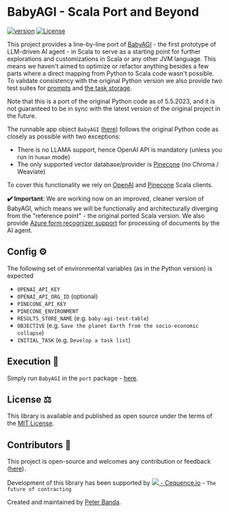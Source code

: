 # BabyAGI - Scala Port and Beyond
[![version](https://img.shields.io/badge/version-0.1.4-green.svg)](https://cequence.io) [![License](https://img.shields.io/badge/License-MIT-lightgrey.svg)](https://opensource.org/licenses/MIT)

This project provides a line-by-line port of [BabyAGI](https://github.com/yoheinakajima/babyagi) - the first prototype of LLM-driven AI agent - in Scala to serve as a starting point for further explorations and customizations in Scala or any other JVM language. This means we haven't aimed to optimize or refactor anything besides a few parts where a direct mapping from Python to Scala code wasn't possible. To validate consistency with the original Python version we also provide two test suites for [prompts](babyagi-s-port/src/test/scala/io/cequence/babyagis/port/BabyAGIPromptSpec.scala) and [the task storage](babyagi-s-port/src/test/scala/io/cequence/babyagis/port/BabyAGITaskStorageSpec.scala).

Note that this is a port of the original Python code as of 5.5.2023, and it is not guaranteed to be in sync with the latest version of the original project in the future.

The runnable app object `BabyAGI` ([here](./babyagi-s-port/src/main/scala/io/cequence/babyagis/port/BabyAGI.scala)) follows the original Python code as closely as possible with two exceptions:
- There is no LLAMA support, hence OpenAI API is mandatory (unless you run in `human` mode)
- The only supported vector database/provider is [Pinecone](https://www.pinecone.io/) (no Chroma / Weaviate)

To cover this functionality we rely on [OpenAI](https://github.com/cequence-io/openai-scala-client) and [Pinecone](https://github.com/cequence-io/pinecone-scala) Scala clients.

**✔️ Important**: We are working now on an improved, cleaner version of BabyAGI, which means we will be functionally and architecturally diverging from the "reference point" - the original ported Scala version. We also provide [Azure form recognizer support](https://learn.microsoft.com/en-us/azure/ai-services/document-intelligence) for processing of documents by the AI agent.

## Config ⚙️

The following set of environmental variables (as in the Python version) is expected

- `OPENAI_API_KEY`
- `OPENAI_API_ORG_ID` (optional)
- `PINECONE_API_KEY`
- `PINECONE_ENVIRONMENT`
- `RESULTS_STORE_NAME` (e.g. `baby-agi-test-table`)
- `OBJECTIVE` (e.g. `Save the planet Earth from the socio-economic collapse`)
- `INITIAL_TASK` (e.g. `Develop a task list`)

## Execution 🚀

Simply run `BabyAGI` in the `port` package - [here](./babyagi-s-port/src/main/scala/io/cequence/babyagis/port/BabyAGI.scala).

## License ⚖️

This library is available and published as open source under the terms of the [MIT License](https://opensource.org/licenses/MIT).

## Contributors 🙏

This project is open-source and welcomes any contribution or feedback ([here](https://github.com/cequence-io/babyagi-s/issues)).

Development of this library has been supported by  [<img src="https://cequence.io/favicon-16x16.png"> - Cequence.io](https://cequence.io) - `The future of contracting`

Created and maintained by [Peter Banda](https://peterbanda.net).
